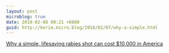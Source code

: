 ```yaml
---
layout: post
microblog: true
date: 2018-02-08 00:21 +0800
guid: http://kerim.micro.blog/2018/02/07/why-a-simple.html
---
```

[Why a simple, lifesaving rabies shot can cost $10,000 in America](http://www.vox.com/policy-and-politics/2018/2/7/16851134/rabies-treament-expensive-emergency-room)
